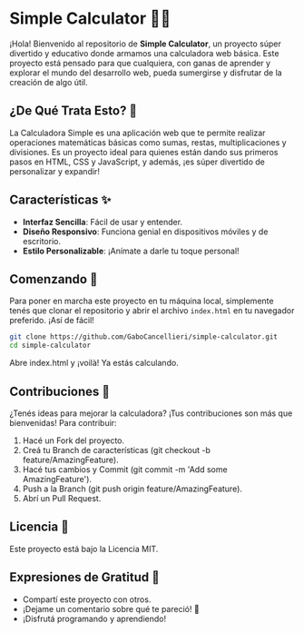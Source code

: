 # Simple Calculator 🚀🎨

¡Hola! Bienvenido al repositorio de **Simple Calculator**, un proyecto súper divertido y educativo donde armamos una calculadora web básica. Este proyecto está pensado para que cualquiera, con ganas de aprender y explorar el mundo del desarrollo web, pueda sumergirse y disfrutar de la creación de algo útil.

## ¿De Qué Trata Esto? 🤔

La Calculadora Simple es una aplicación web que te permite realizar operaciones matemáticas básicas como sumas, restas, multiplicaciones y divisiones. Es un proyecto ideal para quienes están dando sus primeros pasos en HTML, CSS y JavaScript, y además, ¡es súper divertido de personalizar y expandir!

## Características ✨

- **Interfaz Sencilla**: Fácil de usar y entender.
- **Diseño Responsivo**: Funciona genial en dispositivos móviles y de escritorio.
- **Estilo Personalizable**: ¡Anímate a darle tu toque personal!

## Comenzando 🚀

Para poner en marcha este proyecto en tu máquina local, simplemente tenés que clonar el repositorio y abrir el archivo `index.html` en tu navegador preferido. ¡Así de fácil!

```bash
git clone https://github.com/GaboCancellieri/simple-calculator.git
cd simple-calculator
```

Abre index.html y ¡voilà! Ya estás calculando.

## Contribuciones 🤝

¿Tenés ideas para mejorar la calculadora? ¡Tus contribuciones son más que bienvenidas! Para contribuir:

1. Hacé un Fork del proyecto.
2. Creá tu Branch de características (git checkout -b feature/AmazingFeature).
3. Hacé tus cambios y Commit (git commit -m 'Add some AmazingFeature').
4. Push a la Branch (git push origin feature/AmazingFeature).
5. Abrí un Pull Request.

## Licencia 📄

Este proyecto está bajo la Licencia MIT.

## Expresiones de Gratitud 🎁

- Compartí este proyecto con otros.
- ¡Dejame un comentario sobre qué te pareció! 🤗
- ¡Disfrutá programando y aprendiendo!
